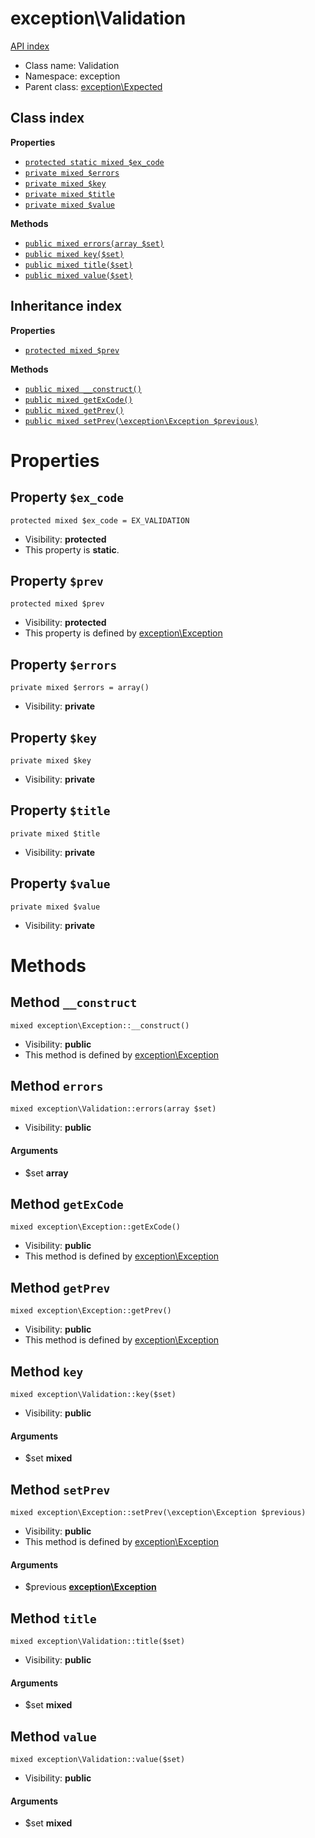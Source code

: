 # exception\Validation
[API index](../API-index.md)






* Class name: Validation
* Namespace: exception
* Parent class: [exception\Expected](../exception/Expected.md)




## Class index

**Properties**
* [`protected static mixed $ex_code`](#property-ex_code)
* [`private mixed $errors`](#property-errors)
* [`private mixed $key`](#property-key)
* [`private mixed $title`](#property-title)
* [`private mixed $value`](#property-value)

**Methods**
* [`public mixed errors(array $set)`](#method-errors)
* [`public mixed key($set)`](#method-key)
* [`public mixed title($set)`](#method-title)
* [`public mixed value($set)`](#method-value)


## Inheritance index

**Properties**
* [`protected mixed $prev`](#property-prev)

**Methods**
* [`public mixed __construct()`](#method-__construct)
* [`public mixed getExCode()`](#method-getExCode)
* [`public mixed getPrev()`](#method-getPrev)
* [`public mixed setPrev(\exception\Exception $previous)`](#method-setPrev)



# Properties


## Property `$ex_code`

```
protected mixed $ex_code = EX_VALIDATION
```





* Visibility: **protected**
* This property is **static**.


## Property `$prev`

```
protected mixed $prev
```





* Visibility: **protected**
* This property is defined by [exception\Exception](../exception/Exception.md)


## Property `$errors`

```
private mixed $errors = array()
```





* Visibility: **private**


## Property `$key`

```
private mixed $key
```





* Visibility: **private**


## Property `$title`

```
private mixed $title
```





* Visibility: **private**


## Property `$value`

```
private mixed $value
```





* Visibility: **private**


# Methods


## Method `__construct`

```
mixed exception\Exception::__construct()
```





* Visibility: **public**
* This method is defined by [exception\Exception](../exception/Exception.md)



## Method `errors`

```
mixed exception\Validation::errors(array $set)
```





* Visibility: **public**

#### Arguments

* $set **array**



## Method `getExCode`

```
mixed exception\Exception::getExCode()
```





* Visibility: **public**
* This method is defined by [exception\Exception](../exception/Exception.md)



## Method `getPrev`

```
mixed exception\Exception::getPrev()
```





* Visibility: **public**
* This method is defined by [exception\Exception](../exception/Exception.md)



## Method `key`

```
mixed exception\Validation::key($set)
```





* Visibility: **public**

#### Arguments

* $set **mixed**



## Method `setPrev`

```
mixed exception\Exception::setPrev(\exception\Exception $previous)
```





* Visibility: **public**
* This method is defined by [exception\Exception](../exception/Exception.md)

#### Arguments

* $previous **[exception\Exception](../exception/Exception.md)**



## Method `title`

```
mixed exception\Validation::title($set)
```





* Visibility: **public**

#### Arguments

* $set **mixed**



## Method `value`

```
mixed exception\Validation::value($set)
```





* Visibility: **public**

#### Arguments

* $set **mixed**


